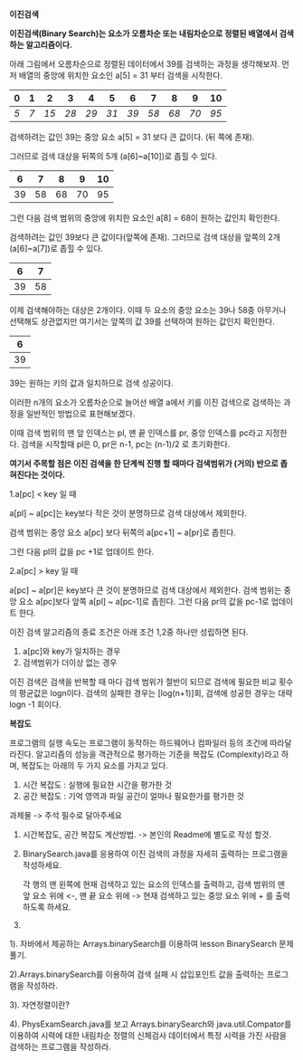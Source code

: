 **이진검색**

**이진검색(Binary Search)는 요소가 오름차순 또는 내림차순으로 정렬된 배열에서 검색하는 알고리즘이다.**



아래 그림에서 오름차순으로 정렬된 데이터에서 39를 검색하는 과정을 생각해보자. 먼저 배열의 중앙에 위치한 요소인 a[5] = 31 부터 검색을 시작한다.

| 0    | 1    | 2    | 3    | 4    | 5    | 6    | 7    | 8    | 9    | 10   |
| ---- | ---- | ---- | ---- | ---- | ---- | ---- | ---- | ---- | ---- | ---- |
| *5*  | *7*  | *15* | *28* | *29* | *31* | *39* | *58* | *68* | *70* | *95* |

검색하려는 값인 39는 중앙 요소 a[5] = 31 보다 큰 값이다. (뒤 쪽에 존재). 

그러므로 검색 대상을 뒤쪽의 5개 (a[6]~a[10])로 좁힐 수 있다.

| 6    | 7    | 8    | 9    | 10   |
| ---- | ---- | ---- | ---- | ---- |
| 39   | 58   | 68   | 70   | 95   |

그런 다음 검색 범위의 중앙에 위치한 요소인 a[8] = 68이 원하는 값인지 확인한다. 

검색하려는 값인 39보다 큰 값이다(앞쪽에 존재). 그러므로 검색 대상을 앞쪽의 2개 (a[6]~a[7])로 좁힐 수 있다.

| 6    | 7    |
| ---- | ---- |
| 39   | 58   |

이제 검색해야하는 대상은 2개이다. 이때 두 요소의 중앙 요소는 39나 58중 아무거나 선택해도 상관없지만 여기서는 앞쪽의 값 39를 선택하여 원하는 값인지 확인한다.

| 6    |
| ---- |
| 39   |

39는 원하는 키의 값과 일치하므로 검색 성공이다.



이러한 n개의 요소가 오름차순으로 늘어선 배열  a에서 키를 이진 검색으로 검색하는 과정을 일반적인 방법으로 표현해보겠다.

이때 검색 범위의 맨 앞 인덱스는 pl, 맨 끝 인덱스를 pr, 중앙 인덱스를 pc라고 지정한다. 검색을 시작할때 pl은 0, pr은 n-1, pc는 (n-1)/2 로 초기화한다.

**여기서 주목할 점은 이진 검색을 한 단계씩 진행 할 때마다 검색범위가 (거의) 반으로 좁혀진다는 것이다.**



1.a[pc] < key 일 때

a[pl] ~ a[pc]는 key보다 작은 것이 분명하므로 검색 대상에서 제외한다.

검색 범위는 중앙 요소 a[pc] 보다 뒤쪽의 a[pc+1] ~ a[pr]로 좁힌다.

그런 다음 pl의 값을 pc +1로 업데이트 한다.


2.a[pc] > key 일 때

a[pc] ~ a[pr]은 key보다 큰 것이 분명하므로 검색 대상에서 제외한다. 검색 범위는 중앙 요소 a[pc]보다 앞쪽 a[pl] ~ a[pc-1]로 좁힌다. 그런 다음 pr의 값을 pc-1로 업데이트 한다.



이진 검색 알고리즘의 종료 조건은 아래 조건 1,2중 하나만 성립하면 된다.

1. a[pc]와 key가 일치하는 경우
2. 검색범위가 더이상 없는 경우



이진 검색은 검색을 반복할 때 마다 검색 범위가 절반이 되므로 검색에 필요한 비교  횟수의 평균값은 logn이다. 검색의 실패한 경우는 [log(n+1)]회, 검색에 성공한 경우는 대략 logn -1 회이다.



**복잡도**

프로그램의 실행 속도는 프로그램이 동작하는 하드웨어나 컴파일러 등의 조건에 따라달라진다. 알고리즘의 성능을 객관적으로 평가하는 기준을 복잡도 (Complexity)라고 하며, 복잡도는 아래의 두 가지 요소를 가지고 있다.



1. 시간 복잡도 :  실행에 필요한 시간을 평가한 것
2. 공간 복잡도 : 기억 영역과 파일 공간이 얼마나 필요한가를 평가한 것



과제물 -> 주석 필수로 달아주세요

1.  시간복잡도, 공간 복잡도 계산방법. -> 본인의 Readme에 별도로 작성 할것.

2. BinarySearch.java를 응용하여 이진 검색의 과정을 자세히 출력하는 프로그램을 작성하세요.

   각 행의 맨 왼쪽에 현재 검색하고 있는 요소의 인덱스를 출력하고, 검색 범위의 맨 앞 요소 위에 <-, 맨 끝 요소 위에 -> 현재 검색하고 있는 중앙 요소 위에 + 를 출력하도록 하세요.

3. 

   1). 자바에서 제공하는 Arrays.binarySearch를 이용하여 lesson BinarySearch 문제 풀기.

   2).Arrays.binarySearch를 이용하여 검색 실패 시 삽입포인트 값을 출력하는 프로그램을 작성하라.

   3). 자연정렬이란?

   4).  PhysExamSearch.java를 보고 Arrays.binarySearch와 java.util.Compator를 이용하여 시력에 대한 내림차순 정렬의 신체검사 데이터에서 특정 시력을 가진 사람을 검색하는 프로그램을 작성하라.
